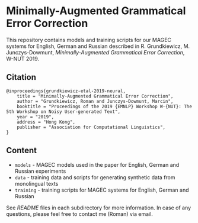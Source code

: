 # Minimally-Augmented Grammatical Error Correction

This repository contains models and training scripts for our MAGEC systems for
English, German and Russian described in R. Grundkiewicz, M. Junczys-Dowmunt,
_Minimally-Augmented Grammatical Error Correction_, W-NUT 2019.

## Citation

```
@inproceedings{grundkiewicz-etal-2019-neural,
    title = "Minimally-Augmented Grammatical Error Correction",
    author = "Grundkiewicz, Roman and Junczys-Dowmunt, Marcin",
    booktitle = "Proceedings of the 2019 {EMNLP} Workshop W-{NUT}: The 5th Workshop on Noisy User-generated Text",
    year = "2019",
    address = "Hong Kong",
    publisher = "Association for Computational Linguistics",
}
```

## Content

- `models` - MAGEC models used in the paper for English, German and Russian experiments
- `data` - training data and scripts for generating synthetic data from monolingual texts
- `training` - training scripts for MAGEC systems for English, German and Russian

See _README_ files in each subdirectory for more information.  In case of any
questions, please feel free to contact me (Roman) via email.
